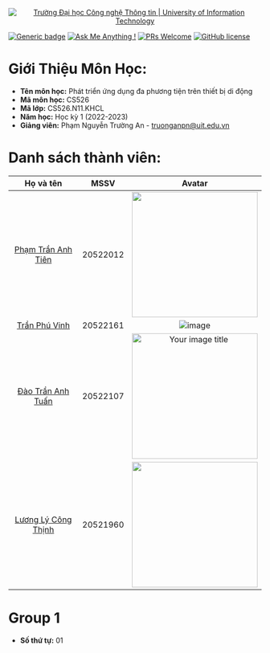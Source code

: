 <!-- Banner -->
<p align="center">
  <a href="https://www.uit.edu.vn/" title="Trường Đại học Công nghệ Thông tin" style="border: none;">
    <img src="https://i.imgur.com/WmMnSRt.png" alt="Trường Đại học Công nghệ Thông tin | University of Information Technology">
  </a>
</p>

[![Generic badge](https://img.shields.io/badge/Status-working-<COLOR>.svg)](https://shields.io/)
[![Ask Me Anything !](https://img.shields.io/badge/Ask%20me-anything-1abc9c.svg)](https://github.com/anhquan075/CS114.L22.KHCL/issues/new)
[![PRs Welcome](https://img.shields.io/badge/PRs-welcome-brightgreen.svg?style=flat-square)](http://makeapullrequest.com)
[![GitHub license](https://img.shields.io/github/license/Naereen/StrapDown.js.svg)](https://github.com/anhquan075/CS114.L22.KHCL/blob/master/LICENSE)


# Giới Thiệu Môn Học:
* __Tên môn học:__ Phát triển ứng dụng đa phương tiện trên thiết bị di động
* __Mã môn học:__ CS526
* __Mã lớp:__ CS526.N11.KHCL
* __Năm học:__ Học kỳ 1 (2022-2023)
* __Giảng viên:__ Phạm Nguyễn Trường An - <truonganpn@uit.edu.vn>

# Danh sách thành viên:
| Họ và tên      | MSSV | Avatar |
| :---:        |    :----:   |          :---: |
| [Phạm Trần Anh Tiên](https://github.com/ptatien0307)      | 20522012       | <img src="https://user-images.githubusercontent.com/79583501/198209075-a360d340-2f0f-42d6-b5da-0cbc6d53c019.png" width="250" />  |
| [Trần Phú Vinh](https://github.com/Zrmikstri "Vinh's github")      | 20522161       | ![image](https://media.discordapp.net/attachments/945132357487329360/996334585371697232/unknown.png)  |
| [Đào Trần Anh Tuấn](https://github.com/daotrananhtuan09102002 "Tuấn's github")   | 20522107        | <img src="https://media.discordapp.net/attachments/945132357487329360/996332249215684678/31aa9a0333bcf0e2a9ad.jpg" alt="Your image title" width="250"/>|  
| [Lương Lý Công Thịnh](https://github.com/llcthinh2103 "Thịnh's github")      | 20521960       | <img src="https://user-images.githubusercontent.com/79445118/198209739-a5a1b513-affc-4929-87a8-c42b6c96df60.jpg" width="250" /> |

# Group 1
* __Số thứ tự:__ 01

